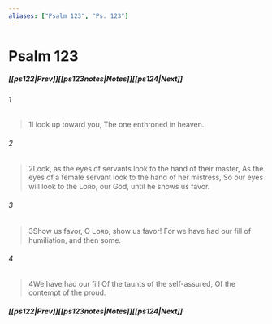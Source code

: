 ```yaml
---
aliases: ["Psalm 123", "Ps. 123"]
---
```

# Psalm 123
##### <span class=arrow-left></span>[[ps122|Prev]]<span class=navigation-separator></span>[[ps123notes|Notes]]<span class=navigation-separator></span>[[ps124|Next]]<span class=arrow-right></span>
###### 1
><span class=verse-first-poetry>1</span>I look up toward you,
>The one enthroned in heaven.
###### 2
><span class=verse-body-poetry>2</span>Look, as the eyes of servants look to the hand of their master,
>As the eyes of a female servant look to the hand of her mistress,
>So our eyes will look to the Lᴏʀᴅ, our God, until he shows us favor.
<div class=paragraph-break></div>

###### 3
><span class=verse-first-poetry>3</span>Show us favor, O Lᴏʀᴅ, show us favor!
>For we have had our fill of humiliation, and then some.
###### 4
><span class=verse-body-poetry>4</span>We have had our fill
>Of the taunts of the self-assured,
>Of the contempt of the proud.
##### <span class=arrow-left></span>[[ps122|Prev]]<span class=navigation-separator></span>[[ps123notes|Notes]]<span class=navigation-separator></span>[[ps124|Next]]<span class=arrow-right></span>